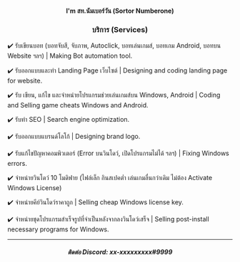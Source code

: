 <div align="center">
  <h4>I'm สท.นัมเบอร์วัน (Sortor Numberone)</h4>
  <h3>บริการ (Services)</h3>
</div>

<p>✔️ รับเขียนบอท (บอทจับสี, จับภาพ, Autoclick, บอทเล่นเกมส์, บอทเกม Android, บอทบน Website ฯลฯ) | Making Bot automation tool.</p>
<p>✔️ รับออกแบบและทำ Landing Page เว็บไซต์ | Designing and coding landing page for website.</p>
<p>✔️ รับ เขียน, แก้ไข และจำหน่ายโปรแกรมช่วยเล่นเกมส์บน Windows, Android | Coding and Selling game cheats Windows and Android.</p>
<p>✔️ รับทำ SEO | Search engine optimization.</p>
<p>✔️ รับออกแบบแบรนด์โลโก้ | Designing brand logo.</p>
<p>✔️ รับแก้ไขปัญหาคอมพิวเตอร์ (Error บนวินโดว์, เปิดโปรแกรมไม่ได้ ฯลฯ) | Fixing Windows errors.</p>
<p>✔️ จำหน่ายวินโดว์ 10 โมดิฟาย (ไฟล์เล็ก กินสเปคต่ำ เล่นเกมลื่นกว่าเดิม ไม่ต้อง Activate Windows License)</p>
<p>✔️ จำหน่ายคีย์วินโดว์ราคาถูก | Selling cheap Windows license key.</p>
<p>✔️ จำหน่ายชุดโปรแกรมสำเร็จรูปที่จำเป็นหลังจากลงวินโดว์เสร็จ | Selling post-install necessary programs for Windows.</p>

<hr>

<div align="center">
  <h5>ติดต่อ Discord: xx-xxxxxxxxx#9999</h5>
</div>
